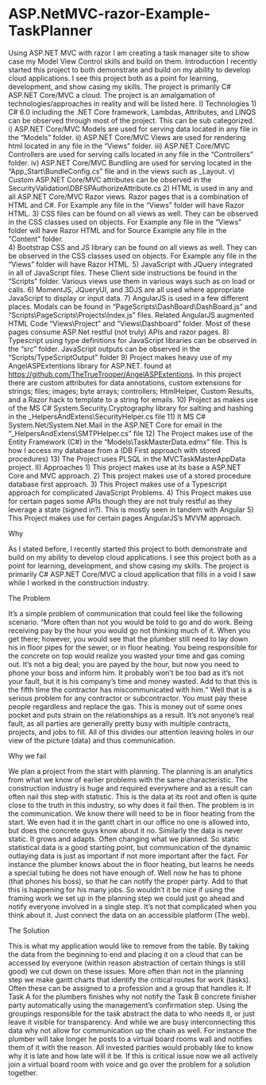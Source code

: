 # ASP.NetMVC-razor-Example-TaskPlanner
Using ASP.NET MVC with razor I am creating a task manager site to show case my Model View Control skills and build on them.
<span>
Introduction 
I recently started this project to both demonstrate and build on my ability to develop cloud applications. I see this project both as a point for learning, development, and show casing my skills. The project is primarily C# ASP.NET Core/MVC a cloud. The project is an amalgamation of technologies/approaches in reality and will be listed here.
I)	Technologies
    1)	C# 6.0 including the .NET Core framework, Lambdas, Attributes, and LINQS can be observed through most of the project. This   can be sub categorized. 
        i)	ASP.NET Core/MVC Models are used for serving data located in any file in the “Models” folder.
        ii)	ASP.NET Core/MVC Views are used for rendering html located in any file in the “Views” folder.
        iii)	ASP.NET Core/MVC Controllers are used for serving calls located in any file in the “Controllers” folder.
        iv)	ASP.NET Core/MVC Bundling are used for serving located in the “App_Start\BundleConfig.cs” file and in the views such as _Layout.
        v)	Custom ASP.NET Core/MVC  attributes can be observed in the SecurityValidation\DBFSPAuthorizeAttribute.cs
    2)	HTML is used in any and all ASP.NET Core/MVC Razor views. Razor pages that is a combination of HTML and C#. For Example any file in the “Views” folder will have Razor HTML.
    3)	CSS files can be found on all views as well. They can be observed in the CSS classes used on objects. For Example any file in the “Views” folder will have Razor HTML and for Source Example any file in the “Content” folder.  
    4)	Bootstrap CSS and JS library can be found on all views as well. They can be observed in the CSS classes used on objects. For Example any file in the “Views” folder will have Razor HTML.
    5)	JavaScript with JQuery integrated in all of JavaScript files. These Client side instructions be found in the “Scripts” folder. Various views use them in various ways such as on load or calls.
    6)	MomentJS, JQueryUI, and 3DJS are all used where appropriate JavaScript to display or input data.
    7)	AngularJS is used in a few different places. Modals can be found in “PageScripts\DashBoard\DashBoard.js” and “Scripts\PageScripts\Projects\Index.js” files. Related AngularJS augmented HTML Code “Views\Project” and “Views\Dashboard” folder. Most of these pages consume ASP.Net restful (not truly) APIs and razor pages. 
    8)	Typescript using type definitions for JavaScript libraries can be observed in the “src” folder. JavaScript outputs can be observed in the “Scripts/TypeScriptOutput” folder
    9)	Project makes heavy use of my AngelASPExtentions library for ASP.NET. found at https://github.com/TheTrueTrooper/AngelASPExtentions. In this project there are custom attributes for data annotations, custom extensions for strings; files; images; byte arrays; controllers; HtmlHelper, Custom Results, and a Razor hack to template to a string for emails.
    10)	Project as makes use of the MS C# System.Security.Cryptography library for salting and hashing in the _HelpersAndExtens\SecurityHelper.cs file
    11)	It MS C# System.Net/System.Net.Mail in the ASP.NET Core for email in the “_HelpersAndExtens\SMTPHelper.cs” file 
    12)	The Project makes use of the Entity Framework (C#) in the “Models\TaskMasterData.edmx” file. This Is how I access my database from a (DB First approach with stored procedures)
    13)	The Project uses PLSQL in the MVCTaskMasterAppData project. 
II)	Approaches
    1)	This project makes use at its base a ASP.NET Core and MVC approach.
    2)	This project makes use of a stored procedure database first approach.
    3)	This Project makes use of a Typescript approach for complicated JavaScript Problems.
    4)	This Project makes use for certain pages some APIs though they are not truly restful as they leverage a state (signed in?). This is mostly seen in tandem with Angular
    5)	This Project makes use for certain pages AngularJS’s MVVM approach.

Why 

As I stated before, I recently started this project to both demonstrate and build on my ability to develop cloud applications. I see this project both as a point for learning, development, and show casing my skills. The project is primarily C# ASP.NET Core/MVC a cloud application that fills in a void I saw while I worked in the construction industry. 

The Problem

It’s a simple problem of communication that could feel like the following scenario. 
“More often than not you would be told to go and do work. Being receiving pay by the hour you would go not thinking much of it. When you get there; however, you would see that the plumber still need to lay down his in floor pipes for the sewer, or in floor heating. You being responsible for the concrete on top would realize you wasted your time and gas coming out. 
It’s not a big deal; you are payed by the hour, but now you need to phone your boss and inform him. It probably won’t be too bad as it’s not your fault, but it is his company’s time and money wasted. Add to that this is the fifth time the contractor has miscommunicated with him.“
Well that is a serious problem for any contractor or subcontractor. You must pay these people regardless and replace the gas. This is money out of some ones pocket and puts strain on the relationships as a result. 
It’s not anyone’s real fault, as all parties are generally pretty busy with multiple contracts, projects, and jobs to fill. All of this divides our attention leaving holes in our view of the picture (data) and thus communication. 

Why we fail 

We plan a project from the start with planning. The planning is an analytics from what we know of earlier problems with the same characteristic. The construction industry is huge and required everywhere and as a result can often nail this step with statistic. This is the data at its root and often is quite close to the truth in this industry, so why does it fail then. 
The problem is in the communication. We know there will need to be in floor heating from the start. We even had it in the gantt chart in our office no one is allowed into, but does the concrete guys know about it no.
Similarly the data is never static. It grows and adapts. Often changing what we planned. So static statistical data is a good starting point, but communication of the dynamic outlaying data is just as important if not more important after the fact. For instance the plumber knows about the in floor heating, but learns he needs a special tubing he does not have enough of. Well now he has to phone (that phones his boss), so that he can notify the proper party. Add to that this is happening for his many jobs.
So wouldn’t it be nice if using the framing work we set up in the planning step we could just go ahead and notify everyone involved in a single step. It’s not that complicated when you think about it. Just connect the data on an accessible platform (The web).

The Solution 

This is what my application would like to remove from the table. By taking the data from the beginning to end and placing it on a cloud that can be accessed by everyone (within reason abstraction of certain things is still good) we cut down on these issues. 
More often than not in the planning step we make gantt charts that identify the critical routes for work (tasks). Often these can be assigned to a profession and a group that handles it. If Task A for the plumbers finishes why not notify the Task B concrete finisher party automatically using the management’s confirmation step. Using the groupings responsible for the task abstract the data to who needs it, or just leave it visible for transparency.
And while we are busy interconnecting this data why not allow for communication up the chain as well. For instance the plumber will take longer he posts to a virtual board rooms wall and notifies them of it with the reason. All invested parities would probably like to know why it is late and how late will it be. If this is critical issue now we all actively join a virtual board room with voice and go over the problem for a solution together.
</span>
